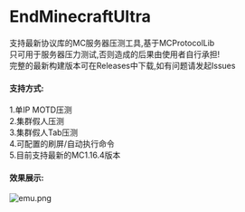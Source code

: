 # EndMinecraftUltra
支持最新协议库的MC服务器压测工具,基于MCProtocolLib<br>
只可用于服务器压力测试,否则造成的后果由使用者自行承担!<br>
完整的最新构建版本可在Releases中下载,如有问题请发起Issues<br>

#### 支持方式: ####
1.单IP MOTD压测<br>
2.集群假人压测<br>
3.集群假人Tab压测<br>
4.可配置的刷屏/自动执行命令<br>
5.目前支持最新的MC1.16.4版本<br>

#### 效果展示: ####
![emu.png](https://i.loli.net/2020/12/28/ljp7hZ6i2EUFYdn.png)

